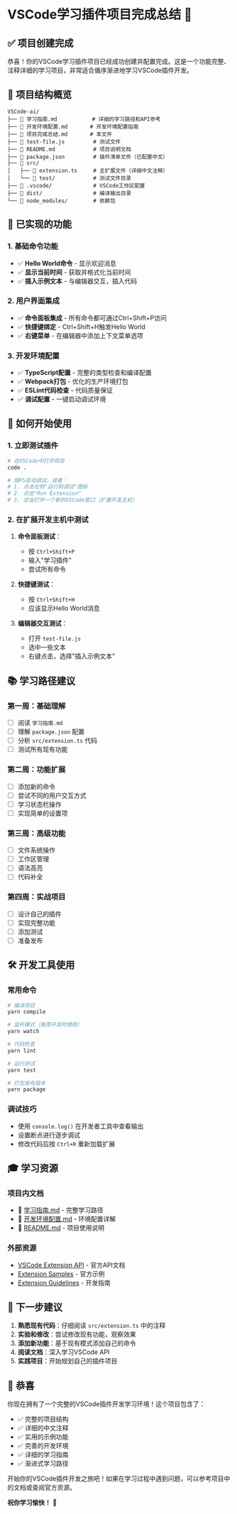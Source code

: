 # VSCode学习插件项目完成总结 🎉

## ✅ 项目创建完成

恭喜！你的VSCode学习插件项目已经成功创建并配置完成。这是一个功能完整、注释详细的学习项目，非常适合循序渐进地学习VSCode插件开发。

## 📁 项目结构概览

```
VSCode-ai/
├── 📄 学习指南.md           # 详细的学习路径和API参考
├── 📄 开发环境配置.md       # 开发环境配置指南
├── 📄 项目完成总结.md       # 本文件
├── 📄 test-file.js         # 测试文件
├── 📄 README.md            # 项目说明文档
├── 📄 package.json         # 插件清单文件（已配置中文）
├── 📂 src/
│   ├── 📄 extension.ts     # 主扩展文件（详细中文注释）
│   └── 📂 test/            # 测试文件目录
├── 📂 .vscode/             # VSCode工作区配置
├── 📂 dist/                # 编译输出目录
└── 📂 node_modules/        # 依赖包
```

## 🎯 已实现的功能

### 1. 基础命令功能
- ✅ **Hello World命令** - 显示欢迎消息
- ✅ **显示当前时间** - 获取并格式化当前时间
- ✅ **插入示例文本** - 与编辑器交互，插入代码

### 2. 用户界面集成
- ✅ **命令面板集成** - 所有命令都可通过Ctrl+Shift+P访问
- ✅ **快捷键绑定** - Ctrl+Shift+H触发Hello World
- ✅ **右键菜单** - 在编辑器中添加上下文菜单选项

### 3. 开发环境配置
- ✅ **TypeScript配置** - 完整的类型检查和编译配置
- ✅ **Webpack打包** - 优化的生产环境打包
- ✅ **ESLint代码检查** - 代码质量保证
- ✅ **调试配置** - 一键启动调试环境

## 🚀 如何开始使用

### 1. 立即测试插件

```bash
# 在VSCode中打开项目
code .

# 按F5启动调试，或者：
# 1. 点击左侧"运行和调试"图标
# 2. 点击"Run Extension"
# 3. 这会打开一个新的VSCode窗口（扩展开发主机）
```

### 2. 在扩展开发主机中测试

1. **命令面板测试**：
   - 按 `Ctrl+Shift+P`
   - 输入"学习插件"
   - 尝试所有命令

2. **快捷键测试**：
   - 按 `Ctrl+Shift+H`
   - 应该显示Hello World消息

3. **编辑器交互测试**：
   - 打开 `test-file.js`
   - 选中一些文本
   - 右键点击，选择"插入示例文本"

## 📚 学习路径建议

### 第一周：基础理解
- [ ] 阅读 `学习指南.md`
- [ ] 理解 `package.json` 配置
- [ ] 分析 `src/extension.ts` 代码
- [ ] 测试所有现有功能

### 第二周：功能扩展
- [ ] 添加新的命令
- [ ] 尝试不同的用户交互方式
- [ ] 学习状态栏操作
- [ ] 实现简单的设置项

### 第三周：高级功能
- [ ] 文件系统操作
- [ ] 工作区管理
- [ ] 语法高亮
- [ ] 代码补全

### 第四周：实战项目
- [ ] 设计自己的插件
- [ ] 实现完整功能
- [ ] 添加测试
- [ ] 准备发布

## 🛠️ 开发工具使用

### 常用命令
```bash
# 编译项目
yarn compile

# 监听模式（推荐开发时使用）
yarn watch

# 代码检查
yarn lint

# 运行测试
yarn test

# 打包发布版本
yarn package
```

### 调试技巧
- 使用 `console.log()` 在开发者工具中查看输出
- 设置断点进行逐步调试
- 修改代码后按 `Ctrl+R` 重新加载扩展

## 🎓 学习资源

### 项目内文档
- 📖 [学习指南.md](./学习指南.md) - 完整学习路径
- 🔧 [开发环境配置.md](./开发环境配置.md) - 环境配置详解
- 📝 [README.md](./README.md) - 项目使用说明

### 外部资源
- [VSCode Extension API](https://code.visualstudio.com/api) - 官方API文档
- [Extension Samples](https://github.com/microsoft/vscode-extension-samples) - 官方示例
- [Extension Guidelines](https://code.visualstudio.com/api/references/extension-guidelines) - 开发指南

## 🎯 下一步建议

1. **熟悉现有代码**：仔细阅读 `src/extension.ts` 中的注释
2. **实验和修改**：尝试修改现有功能，观察效果
3. **添加新功能**：基于现有模式添加自己的命令
4. **阅读文档**：深入学习VSCode API
5. **实践项目**：开始规划自己的插件项目

## 🎉 恭喜

你现在拥有了一个完整的VSCode插件开发学习环境！这个项目包含了：

- ✅ 完整的项目结构
- ✅ 详细的中文注释
- ✅ 实用的示例功能
- ✅ 完善的开发环境
- ✅ 详细的学习指南
- ✅ 渐进式学习路径

开始你的VSCode插件开发之旅吧！如果在学习过程中遇到问题，可以参考项目中的文档或查阅官方资源。

**祝你学习愉快！** 🚀
